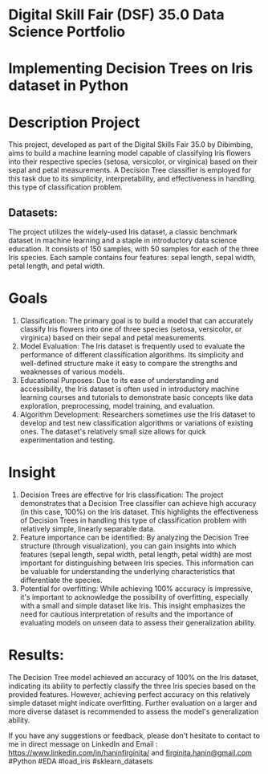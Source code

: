 # Digital Skill Fair (DSF) 35.0 Data Science Portfolio
# Implementing Decision Trees on Iris dataset in Python
# Description Project
This project, developed as part of the Digital Skills Fair 35.0 by Dibimbing, aims to build a machine learning model capable of classifying Iris flowers into their respective species (setosa, versicolor, or virginica) based on their sepal and petal measurements. A Decision Tree classifier is employed for this task due to its simplicity, interpretability, and effectiveness in handling this type of classification problem.

## Datasets:
The project utilizes the widely-used Iris dataset, a classic benchmark dataset in machine learning and a staple in introductory data science education. It consists of 150 samples, with 50 samples for each of the three Iris species. Each sample contains four features: sepal length, sepal width, petal length, and petal width.

# Goals
1. Classification: The primary goal is to build a model that can accurately classify Iris flowers into one of three species (setosa, versicolor, or virginica) based on their sepal and petal measurements.
2. Model Evaluation: The Iris dataset is frequently used to evaluate the performance of different classification algorithms. Its simplicity and well-defined structure make it easy to compare the strengths and weaknesses of various models.
3. Educational Purposes: Due to its ease of understanding and accessibility, the Iris dataset is often used in introductory machine learning courses and tutorials to demonstrate basic concepts like data exploration, preprocessing, model training, and evaluation.
4. Algorithm Development: Researchers sometimes use the Iris dataset to develop and test new classification algorithms or variations of existing ones. The dataset's relatively small size allows for quick experimentation and testing.

# Insight
1. Decision Trees are effective for Iris classification: The project demonstrates that a Decision Tree classifier can achieve high accuracy (in this case, 100%) on the Iris dataset. This highlights the effectiveness of Decision Trees in handling this type of classification problem with relatively simple, linearly separable data.
2. Feature importance can be identified: By analyzing the Decision Tree structure (through visualization), you can gain insights into which features (sepal length, sepal width, petal length, petal width) are most important for distinguishing between Iris species. This information can be valuable for understanding the underlying characteristics that differentiate the species.
3. Potential for overfitting: While achieving 100% accuracy is impressive, it's important to acknowledge the possibility of overfitting, especially with a small and simple dataset like Iris. This insight emphasizes the need for cautious interpretation of results and the importance of evaluating models on unseen data to assess their generalization ability.

# Results:
The Decision Tree model achieved an accuracy of 100% on the Iris dataset, indicating its ability to perfectly classify the three Iris species based on the provided features. However, achieving perfect accuracy on this relatively simple dataset might indicate overfitting. Further evaluation on a larger and more diverse dataset is recommended to assess the model's generalization ability.

If you have any suggestions or feedback, please don't hesitate to contact to me in direct message on LinkedIn and Email : https://www.linkedin.com/in/haninfirginita/ and firginita.hanin@gmail.com #Python #EDA #load_iris #sklearn_datasets
